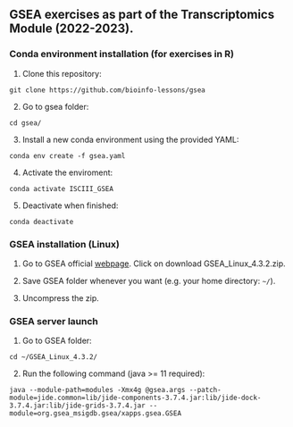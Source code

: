 ## GSEA exercises as part of the Transcriptomics Module (2022-2023).
### Conda environment installation (for exercises in R)
1. Clone this repository:
```
git clone https://github.com/bioinfo-lessons/gsea
```
2. Go to gsea folder:
```
cd gsea/
```
3. Install a new conda environment using the provided YAML:
```
conda env create -f gsea.yaml
```

4. Activate the enviroment:
```
conda activate ISCIII_GSEA
```

5. Deactivate when finished:
```
conda deactivate
```

### GSEA installation (Linux)
1. Go to GSEA official [webpage](http://www.gsea-msigdb.org/gsea/downloads.jsp). Click on download GSEA_Linux_4.3.2.zip.

2. Save GSEA folder whenever you want (e.g. your home directory: `~/`). 

3. Uncompress the zip.

### GSEA server launch
1. Go to GSEA folder:

```
cd ~/GSEA_Linux_4.3.2/
```

2. Run the following command (java >= 11 required):

```
java --module-path=modules -Xmx4g @gsea.args --patch-module=jide.common=lib/jide-components-3.7.4.jar:lib/jide-dock-3.7.4.jar:lib/jide-grids-3.7.4.jar --module=org.gsea_msigdb.gsea/xapps.gsea.GSEA
```